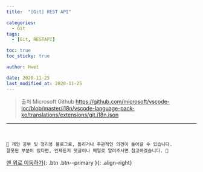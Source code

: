 ```yaml
---
title:  "[Git] REST API" 

categories:
  - Git
tags:
  - [Git, RESTAPI]

toc: true
toc_sticky: true

author: Hwet

date: 2020-11-25
last_modified_at: 2020-11-25
---
```



> 출처 Microsoft Github <https://github.com/microsoft/vscode-loc/blob/master/i18n/vscode-language-pack-ko/translations/extensions/git.i18n.json>



***
<br>

    📢 개인 공부 및 정리용 블로그로, 틀리거나 주관적인 의견이 들어갈 수 있습니다.
    잘못된 부분이 있다면, 언제든지 댓글이나 메일로 알려주시면 참고하겠습니다. 🔔

[맨 위로 이동하기](#){: .btn .btn--primary }{: .align-right}